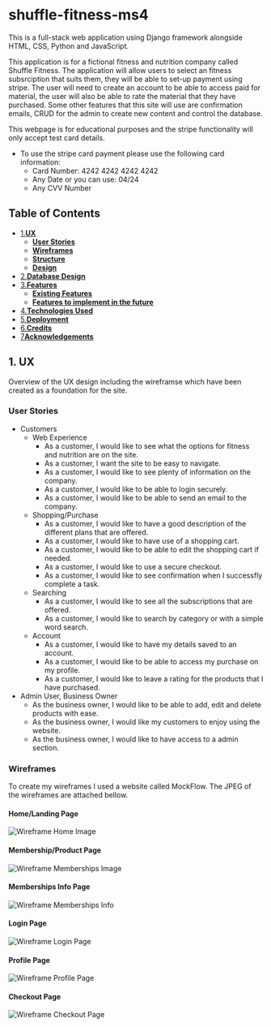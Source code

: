 # shuffle-fitness-ms4

This is a full-stack web application using Django framework alongside HTML, CSS, Python and JavaScript.

This application is for a fictional fitness and nutrition company called Shuffle Fitness. The application will allow users to select an fitness subsrciption that suits them, they will be able to set-up payment using stripe. The user will need to create an account to be able to access paid for material, the user will also be able to rate the material that they have purchased. Some other features that this site will use are confirmation emails, CRUD for the admin to create new content and control the database. 

This webpage is for educational purposes and the stripe functionality will only accept test card details.

* To use the stripe card payment please use the following card information:
    * Card Number: 4242 4242 4242 4242
    * Any Date or you can use: 04/24
    * Any CVV Number

## **Table of Contents**
* [1.**UX**](#1-ux)
    * [**User Stories**](#user-stories)
    * [**Wireframes**](#wireframes)
    * [**Structure**](#structure)
    * [**Design**](#design)
* [2.**Database Design**](#2-database-design)
* [3.**Features**](#3-features)
    * [**Existing Features**](#exisiting-features)
    * [**Features to implement in the future**](#features-to-implement-in-the-future)
* [4.**Technologies Used**](#4-technologies-used)
* [5.**Deployment**](#5-deployment)
* [6.**Credits**](#6-credits)
* [7**Acknowledgements**](#7-acknowledgements)

## 1. **UX**
Overview of the UX design including the wireframse which have been created as a foundation for the site.

### **User Stories**
* Customers
    * Web Experience
        * As a customer, I would like to see what the options for fitness and nutrition are on the site.
        * As a customer, I want the site to be easy to navigate.
        * As a customer, I would like to see plenty of information on the company.
        * As a customer, I would like to be able to login securely.
        * As a customer, I would like to be able to send an email to the company. 
    * Shopping/Purchase
        * As a customer, I would like to have a good description of the different plans that are offered.
        * As a customer, I would like to have use of a shopping cart.
        * As a customer, I would like to be able to edit the shopping cart if needed.
        * As a customer, I would like to use a secure checkout.
        * As a customer, I would like to see confirmation when I successfly complete a task.
    * Searching
        * As a customer, I would like to see all the subscriptions that are offered.
        * As a customer, I would like to search by category or with a simple word search. 
    * Account
        * As a customer, I would like to have my details saved to an account. 
        * As a customer, I would like to be able to access my purchase on my profile.
        * As a customer, I would like to leave a rating for the products that I have purchased.
* Admin User, Business Owner
    * As the business owner, I would like to be able to add, edit and delete products with ease.
    * As the business owner, I would like my customers to enjoy using the website.
    * As the business owner, I would like to have access to a admin section.

### Wireframes
To create my wireframes I used a website called MockFlow. The JPEG of the wireframes are attached bellow. 
#### Home/Landing Page
![Wireframe Home Image](readme-img/wireframe-img/sf-home.jpg)
#### Membership/Product Page
![Wireframe Memberships Image ](readme-img/wireframe-img/sf-membership.jpg)
#### Memberships Info Page
![Wireframe Memberships Info](readme-img/wireframe-img/sf-member-page.jpg)
#### Login Page
![Wireframe Login Page](readme-img/wireframe-img/sf-login.jpg)
#### Profile Page
![Wireframe Profile Page](readme-img/wireframe-img/sf-profile.jpg)
#### Checkout Page
![Wireframe Checkout Page](readme-img/wireframe-img/sf-checkout.jpg)


 


